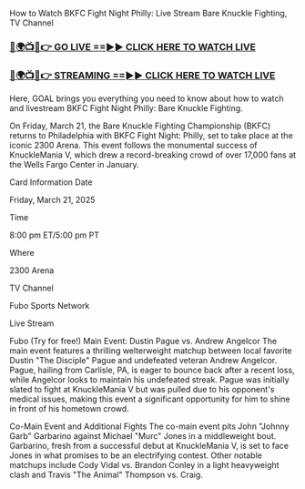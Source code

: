 How to Watch BKFC Fight Night Philly: Live Stream Bare Knuckle Fighting, TV Channel

<h3><a href="https://t.co/CMoVNh9sVv">🔴🌍📺📱👉 GO LIVE ==►► CLICK HERE TO WATCH LIVE</a></h3>

<h3><a href="https://t.co/CMoVNh9sVv">🔴🌍📺📱👉 STREAMING ==►► CLICK HERE TO WATCH LIVE</a></h3>

Here, GOAL brings you everything you need to know about how to watch and livestream BKFC Fight Night Philly: Bare Knuckle Fighting.

On Friday, March 21, the Bare Knuckle Fighting Championship (BKFC) returns to Philadelphia with BKFC Fight Night: Philly, set to take place at the iconic 2300 Arena. This event follows the monumental success of KnuckleMania V, which drew a record-breaking crowd of over 17,000 fans at the Wells Fargo Center in January.

Card Information
Date

Friday, March 21, 2025

Time

8:00 pm ET/5:00 pm PT

Where

2300 Arena

TV Channel

Fubo Sports Network

Live Stream

Fubo (Try for free!)
Main Event: Dustin Pague vs. Andrew Angelcor
The main event features a thrilling welterweight matchup between local favorite Dustin "The Disciple" Pague and undefeated veteran Andrew Angelcor. Pague, hailing from Carlisle, PA, is eager to bounce back after a recent loss, while Angelcor looks to maintain his undefeated streak. Pague was initially slated to fight at KnuckleMania V but was pulled due to his opponent's medical issues, making this event a significant opportunity for him to shine in front of his hometown crowd.

Co-Main Event and Additional Fights
The co-main event pits John "Johnny Garb" Garbarino against Michael "Murc" Jones in a middleweight bout. Garbarino, fresh from a successful debut at KnuckleMania V, is set to face Jones in what promises to be an electrifying contest. Other notable matchups include Cody Vidal vs. Brandon Conley in a light heavyweight clash and Travis "The Animal" Thompson vs. Craig.
